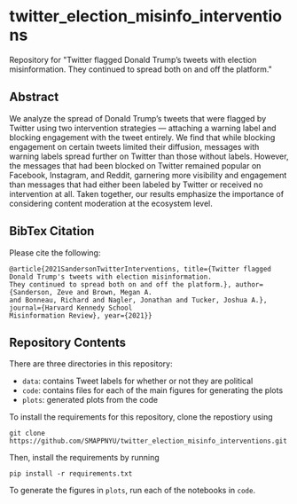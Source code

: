 # twitter_election_misinfo_interventions
Repository for "Twitter flagged Donald Trump’s tweets with election misinformation. They continued to spread both on and off the platform."

## Abstract
We analyze the spread of Donald Trump’s tweets that were flagged by Twitter using two intervention strategies — attaching a warning label and blocking engagement with the tweet entirely. We find that while blocking engagement on certain tweets limited their diffusion, messages with warning labels spread further on Twitter than those without labels. However, the messages that had been blocked on Twitter remained popular on Facebook, Instagram, and Reddit, garnering more visibility and engagement than messages that had either been labeled by Twitter or received no intervention at all. Taken together, our results emphasize the importance of considering content moderation at the ecosystem level.

## BibTex Citation
Please cite the following:
```
@article{2021SandersonTwitterInterventions, title={Twitter flagged Donald Trump's tweets with election misinformation.
They continued to spread both on and off the platform.}, author={Sanderson, Zeve and Brown, Megan A. 
and Bonneau, Richard and Nagler, Jonathan and Tucker, Joshua A.}, journal={Harvard Kennedy School
Misinformation Review}, year={2021}}
```

## Repository Contents
There are three directories in this repository:
* `data`: contains Tweet labels for whether or not they are political
* `code`: contains files for each of the main figures for generating the plots
* `plots`: generated plots from the code

To install the requirements for this repository, clone the repostiory using 
```
git clone https://github.com/SMAPPNYU/twitter_election_misinfo_interventions.git
```

Then, install the requirements by running 
```
pip install -r requirements.txt
```

To generate the figures in `plots`, run each of the notebooks in `code`.
